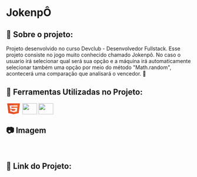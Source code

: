 <h1>JokenpÔ</h1>
<h2>📄 Sobre o projeto: </h2>
<p>Projeto desenvolvido no curso Devclub - Desenvolvedor Fullstack. Esse projeto consiste no jogo muito conhecido chamado Jokenpô. No caso o usuario irá selecionar qual será sua opção e 
  a máquina irá automaticamente selecionar também uma opção por meio do método "Math.random", acontecerá uma comparação que analisará o vencedor. 👀</p>
<h2>🔧 Ferramentas Utilizadas no Projeto:</h2>
 <div style= "display:inline_block">
   <img align="center" alt="Higor-HTML" height="30" width="40" src="https://raw.githubusercontent.com/devicons/devicon/master/icons/html5/html5-original.svg">
   <img align="center" height="30" width="40 "src="https://cdn.jsdelivr.net/gh/devicons/devicon@latest/icons/css3/css3-original.svg" /> 
   <img align="center" height="30" width="40 " src="https://cdn.jsdelivr.net/gh/devicons/devicon@latest/icons/javascript/javascript-original.svg" />
 </div>
 <h2>📷 Imagem</h2>
 <img src="">
 

 <h2>🔗 Link do Projeto:</h2>
 
 

